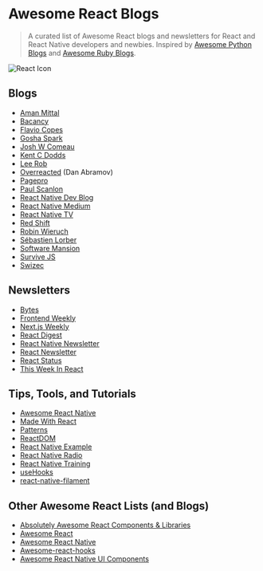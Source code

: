 # Awesome React Blogs 

> A curated list of Awesome React blogs and newsletters for React and React Native developers and newbies.
> Inspired by [Awesome Python Blogs](https://github.com/mikeyny/awesome-python-blogs) and [Awesome Ruby Blogs](https://github.com/learn-anything/awesome-ruby-blogs).

![React Icon](https://i.ibb.co/vwVJ62v/react-1.png)

## Blogs

- <a href="https://amanhimself.dev/" rel="dofollow">Aman Mittal</a>
- <a href="https://www.bacancytechnology.com/blog/category/reactjs">Bacancy</a>
- [Flavio Copes](https://flaviocopes.com/tags/react/)
- [Gosha Spark](https://goshacorp.com/)
- [Josh W Comeau](https://www.joshwcomeau.com/)
- [Kent C Dodds](https://kentcdodds.com/blog)
- [Lee Rob](https://leerob.io/blog)
- [Overreacted](https://overreacted.io/) (Dan Abramov)
- [Pagepro](https://pagepro.co/blog/)
- [Paul Scanlon](https://paulie.dev/)
- [React Native Dev Blog](https://reactnative.dev/blog/)
- [React Native Medium](https://medium.com/react-native-development)
- [React Native TV](https://reactnativedevelopment.com/)
- [Red Shift](https://shift.infinite.red/)
- [Robin Wieruch](https://www.robinwieruch.de/)
- [Sébastien Lorber](https://sebastienlorber.com/)
- [Software Mansion](https://swmansion.com/blog)
- [Survive JS](https://survivejs.com/)
- [Swizec](https://swizec.com/blog)

## Newsletters

- [Bytes](https://bytes.dev/)
- [Frontend Weekly](https://frontendweekly.co/)
- [Next.js Weekly](https://nextjsweekly.com/)
- [React Digest](https://reactdigest.net/)
- [React Native Newsletter](https://reactnativenewsletter.com/)
- [React Newsletter](https://reactnewsletter.com/)
- [React Status](https://reactstatus.com/)
- [This Week In React](https://thisweekinreact.com/)

## Tips, Tools, and Tutorials

- [Awesome React Native](https://awesome-react-native.com/)
- [Made With React](https://madewithreact.com/)
- [Patterns](https://reactpatterns.com/)
- [ReactDOM](https://reactjs.org/docs/react-dom.html)
- [React Native Example](https://reactnativeexample.com/)
- [React Native Radio](https://devchat.tv/react-native-radio/)
- [React Native Training](https://www.reactnative.training/)
- [useHooks](https://usehooks.com/)
- [react-native-filament](https://react-native-filament.vercel.app/)

## Other Awesome React Lists (and Blogs)

- [Absolutely Awesome React Components & Libraries](https://github.com/brillout/awesome-react-components)
- [Awesome React](https://github.com/enaqx/awesome-react)
- [Awesome React Native](https://github.com/jondot/awesome-react-native)
- [Awesome-react-hooks](https://github.com/glauberfc/awesome-react-hooks)
- [Awesome React Native UI Components](https://github.com/react-native-community/awesome-react-native-ui-components)


